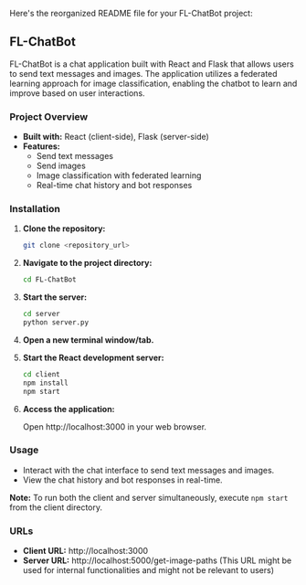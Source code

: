 Here's the reorganized README file for your FL-ChatBot project:

## FL-ChatBot

FL-ChatBot is a chat application built with React and Flask that allows users to send text messages and images. The application utilizes a federated learning approach for image classification, enabling the chatbot to learn and improve based on user interactions.

### Project Overview

* **Built with:** React (client-side), Flask (server-side)
* **Features:** 
    * Send text messages
    * Send images
    * Image classification with federated learning
    * Real-time chat history and bot responses

### Installation

1. **Clone the repository:**

   ```bash
   git clone <repository_url>
   ```

2. **Navigate to the project directory:**

   ```bash
   cd FL-ChatBot
   ```

3. **Start the server:**

   ```bash
   cd server
   python server.py
   ```

4. **Open a new terminal window/tab.**

5. **Start the React development server:**

   ```bash
   cd client
   npm install
   npm start
   ```

6. **Access the application:**

   Open http://localhost:3000 in your web browser.

### Usage

* Interact with the chat interface to send text messages and images.
* View the chat history and bot responses in real-time.

**Note:** To run both the client and server simultaneously, execute `npm start` from the client directory.

### URLs

* **Client URL:** http://localhost:3000
* **Server URL:** http://localhost:5000/get-image-paths  (This URL might be used for internal functionalities and might not be relevant to users)


